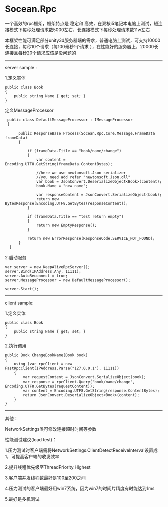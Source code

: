 # Socean.Rpc
 
一个高效的rpc框架，框架特点是 稳定和 高效，在双核i5笔记本电脑上测试，短连接模式下每秒处理请求数5000左右，长连接模式下每秒处理请求数11w左右

本框架性能可满足部分unity3d服务器端的需求，普通电脑上测试，可支持10000长连接，每秒10个请求（每100毫秒1个请求 ），在性能好的服务器上，20000长连接且每秒20个请求应该是没问题的
  
  
  -------------------------------------------------------------------
  server sample :

  1.定义实体
  
    public class Book
    {
        public string Name { get; set; }
    }
 
 
 
  定义MessageProcessor
 
     public class DefaultMessageProcessor : IMessageProcessor
     {

          public ResponseBase Process(Socean.Rpc.Core.Message.FrameData frameData)
          {

              if (frameData.Title == "book/name/change")
              {
                  var content = Encoding.UTF8.GetString(frameData.ContentBytes);

                  //here we use newtonsoft.Json serializer 
                  //you need add refer "newtonsoft.Json.dll"
                  var book = JsonConvert.DeserializeObject<Book>(content);
                  book.Name = "new name";

                  var responseContent = JsonConvert.SerializeObject(book);
                  return new BytesResponse(Encoding.UTF8.GetBytes(responseContent));
              }

              if (frameData.Title == "test return empty")
              {
                  return new EmptyResponse();
              }

              return new ErrorResponse(ResponseCode.SERVICE_NOT_FOUND);
          }
      }


  2.启动服务
  
    var server = new KeepAliveRpcServer();
    server.Bind(IPAddress.Any, 11111);
    server.AutoReconnect = true;
    server.MessageProcessor = new DefaultMessageProcessor();

    server.Start();  
  
  -------------------------------------------------------------------

  client sample:
  
  1.定义实体
  
    public class Book
    {
        public string Name { get; set; }
    }
 
 
  2.执行调用
  
    public Book ChangeBookName(Book book)
    {
        using (var rpcClient = new FastRpcClient(IPAddress.Parse("127.0.0.1"), 11111))
        {
            var requestContent = JsonConvert.SerializeObject(book);
            var response = rpcClient.Query("book/name/change", Encoding.UTF8.GetBytes(requestContent));
            var content = Encoding.UTF8.GetString(response.ContentBytes);
            return JsonConvert.DeserializeObject<Book>(content);
        }
    }
    
  -------------------------------------------------------------------
  
  其他：
  
  NetworkSettings类可修改连接超时时间等参数
  
  性能测试建议(load test)：

  1.压力测试时客户端需将NetworkSettings.ClientDetectReceiveInterval设置成1，可提高客户端的收发效率
  
  2.提升线程优先级至ThreadPriority.Highest
  
  3.客户端并发线程数最好是100至200之间
  
  4.压力测试的客户端最好用win7系统，因为win7的时间片精度有时能达到1ms
  
  5.最好是多机测试 
 
  
  
  
  
  
  
